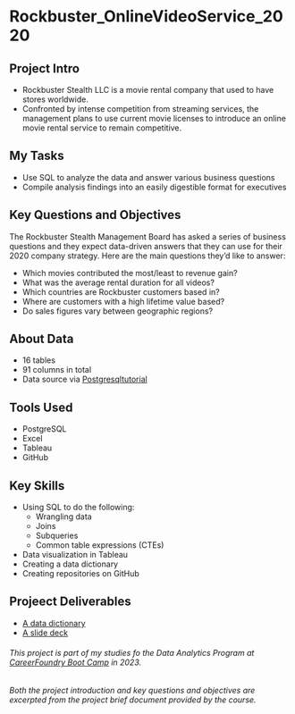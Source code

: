 # Rockbuster_OnlineVideoService_2020
## Project Intro
- Rockbuster Stealth LLC is a movie rental company that used to have stores worldwide. 
- Confronted by intense competition from streaming services, the management plans to use current movie licenses to introduce an online movie rental service to remain competitive.

## My Tasks
- Use SQL to analyze the data and answer various business questions 
- Compile analysis findings into an easily digestible format for executives

## Key Questions and Objectives
The Rockbuster Stealth Management Board has asked a series of business questions and they expect data-driven answers that they can use for their 2020 company strategy. Here are the main questions they’d like to answer:

- Which movies contributed the most/least to revenue gain?
- What was the average rental duration for all videos?
- Which countries are Rockbuster customers based in?
- Where are customers with a high lifetime value based?
- Do sales figures vary between geographic regions?

## About Data
- 16 tables 
- 91 columns in total
- Data source via [Postgresqltutorial](www.postgresqltutorial.com/wp-content/uploads/2019/05/dvdrental.zip)

## Tools Used
- PostgreSQL
- Excel
- Tableau
- GitHub

## Key Skills
- Using SQL to do the following: 
  - Wrangling data
  - Joins
  - Subqueries
  - Common table expressions (CTEs)
- Data visualization in Tableau
- Creating a data dictionary
- Creating repositories on GitHub

## Projeect Deliverables
- [A data dictionary](https://github.com/PeiMeiLee/Rockbuster_OnlineVideoService_2020/blob/main/05%20Sent%20to%20Client/E3.10_Data_Dictionary_Lee.pdf)
- [A slide deck](https://github.com/PeiMeiLee/Rockbuster_OnlineVideoService_2020/blob/main/05%20Sent%20to%20Client/E3.10_Presentation_Lee.pdf)

###### This project is part of my studies fo the Data Analytics Program at [CareerFoundry Boot Camp](https://careerfoundry.com) in 2023.
###### Both the project introduction and key questions and objectives are excerpted from the project brief document provided by the course.
